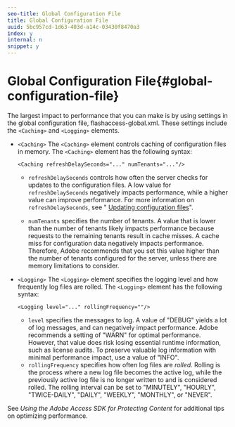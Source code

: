 ```yaml
---
seo-title: Global Configuration File
title: Global Configuration File
uuid: 5bc957cd-1d63-403d-a14c-03430f8470a3
index: y
internal: n
snippet: y
---
```


# Global Configuration File{#global-configuration-file}

The largest impact to performance that you can make is by using settings in the global configuration file, flashaccess-global.xml. These settings include the `<Caching>` and `<Logging>` elements.

* `<Caching>` The `<Caching>` element controls caching of configuration files in memory. The `<Caching>` element has the following syntax: 

  ```
  <Caching refreshDelaySeconds="..." numTenants="..."/>
  ```

    * `refreshDelaySeconds` controls how often the server checks for updates to the configuration files. A low value for `refreshDelaySeconds` negatively impacts performance, while a higher value can improve performance. For more information on `refreshDelaySeconds`, see " [Updating configuration files](c_xgep_updating-configuration-files.md)". 
    
    * `numTenants` specifies the number of tenants. A value that is lower than the number of tenants likely impacts performance because requests to the remaining tenants result in cache misses. A cache miss for configuration data negatively impacts performance. Therefore, Adobe recommends that you set this value higher than the number of tenants configured for the server, unless there are memory limitations to consider.

* `<Logging>` The `<Logging>` element specifies the logging level and how frequently log files are rolled. The `<Logging>` element has the following syntax: 

  ```
  <Logging level="..." rollingFrequency=""/>
  ```

    * `level` specifies the messages to log. A value of "DEBUG" yields a lot of log messages, and can negatively impact performance. Adobe recommends a setting of "WARN" for optimal performance. However, that value does risk losing essential runtime information, such as license audits. To preserve valuable log information with minimal performance impact, use a value of "INFO". 
    * `rollingFrequency` specifies how often log files are *rolled*. Rolling is the process where a new log file becomes the active log, while the previously active log file is no longer written to and is considered rolled. The rolling interval can be set to "MINUTELY", "HOURLY", "TWICE-DAILY", "DAILY", "WEEKLY", "MONTHLY", or "NEVER".

See *Using the Adobe Access SDK for Protecting Content* for additional tips on optimizing performance. 
